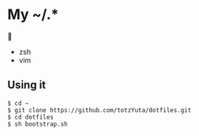 # My ~/.*

:speech_balloon:

- zsh
- vim


## Using it

```
$ cd ~
$ git clone https://github.com/totzYuta/dotfiles.git
$ cd dotfiles
$ sh bootstrap.sh
```
